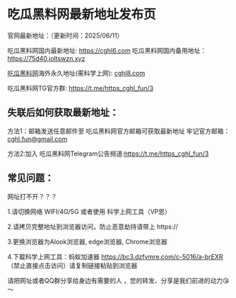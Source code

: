 # 吃瓜黑料网最新地址发布页

官网最新地址：（更新时间：2025/06/11）

吃瓜黑料网国内最新地址: https://cghl6.com
吃瓜黑料网国内备用地址：https://75d40.joltswzn.xyz

[吃瓜黑料网](https://cghl8.com)海外永久地址(需科学上网):  [cghl8.com](https://cghl8.com)

吃瓜黑料网TG官方群: https://t.me/https_cghl_fun/3

失联后如何获取最新地址：
-
方法1：邮箱发送任意邮件至 吃瓜黑料网官方邮箱可获取最新地址
牢记官方邮箱：cghl.fun@gmail.com

方法2:加入 吃瓜黑料网Telegram公告频道:https://t.me/https_cghl_fun/3

常见问题：
-
网址打不开？？？

1.请切换网络 WIFI/4G/5G 或者使用 科学上网工具（VP恩）

2.请拷贝完整地址到浏览器访问，防止恶意劫持请带上 https://

3.更换浏览器为Alook浏览器, edge浏览器, Chrome浏览器

4.下载科学上网工具：蚂蚁加速器 https://bc3.dzfvmre.com/c-5016/a-brEXR  （禁止直接点击访问）请复制链接粘贴到浏览器

请把网址或者QQ群分享给身边有需要的人 ，您的转发、分享是我们前进的动力😘～
